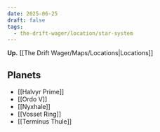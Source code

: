 ```yaml
---
date: 2025-06-25
draft: false
tags:
  - the-drift-wager/location/star-system
---
```

**Up.** [[The Drift Wager/Maps/Locations|Locations]]

## Planets

- [[Halvyr Prime]]
- [[Ordo V]]
- [[Nyxhale]]
- [[Vosset Ring]]
- [[Terminus Thule]]
